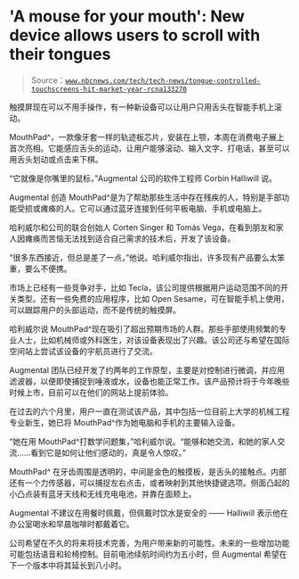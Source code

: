 <!--yml

category: 未分类

date: 2024-05-27 14:51:09

-->

# 'A mouse for your mouth': New device allows users to scroll with their tongues

> Source：[`www.nbcnews.com/tech/tech-news/tongue-controlled-touchscreens-hit-market-year-rcna133270`](https://www.nbcnews.com/tech/tech-news/tongue-controlled-touchscreens-hit-market-year-rcna133270)

触摸屏现在可以不用手操作，有一种新设备可以让用户只用舌头在智能手机上滚动。

MouthPad^，一款像牙套一样的轨迹板芯片，安装在上颚，本周在消费电子展上首次亮相。它能感应舌头的运动，让用户能够滚动、输入文字、打电话，甚至可以用舌头划动或点击来下棋。

“它就像是你嘴里的鼠标，”Augmental 公司的软件工程师 Corbin Halliwill 说。

Augmental 创造 MouthPad^是为了帮助那些生活中存在残疾的人，特别是手部功能受损或瘫痪的人。它可以通过蓝牙连接到任何平板电脑、手机或电脑上。

哈利威尔和公司的联合创始人 Corten Singer 和 Tomás Vega，在看到朋友和家人因瘫痪而苦恼无法找到适合自己需求的技术后，开发了该设备。

“很多东西接近，但总是差了一点，”他说。哈利威尔指出，许多现有产品要么太笨重，要么不便携。

市场上已经有一些竞争对手，比如 Tecla，该公司提供根据用户运动范围不同的开关类型。还有一些免费的应用程序，比如 Open Sesame，可在智能手机上使用，可以跟踪用户的头部运动，而不是传统的触摸屏。

哈利威尔说 MouthPad^现在吸引了超出预期市场的人群。那些手部使用频繁的专业人士，比如机械师或外科医生，对该设备表现出了兴趣。该公司还与希望在国际空间站上尝试该设备的宇航员进行了交流。

Augmental 团队已经开发了约两年的工作原型，主要是对控制进行微调，并应用滤波器，以便即使捕捉到唾液或水，设备也能正常工作。该产品预计将于今年晚些时候上市，目前可以在他们的网站上提前体验。

在过去的六个月里，用户一直在测试该产品，其中包括一位目前上大学的机械工程专业新生，她已将 MouthPad^作为她电脑和手机的主要输入设备。

“她在用 MouthPad^打数学问题集，”哈利威尔说。“能够和她交流，和她的家人交流……看到它是如何让他们感动的，真是令人惊叹。”

MouthPad^ 在牙齿周围是透明的，中间是金色的触摸板，是舌头的接触点。内部还有一个力传感器，可以捕捉左右点击，或者映射到其他快捷键选项。侧面凸起的小凸点装有蓝牙天线和无线充电电池，并靠在面颊上。

Augmental 不建议在用餐时佩戴，但佩戴时饮水是安全的 —— Halliwill 表示他在办公室喝水和早晨咖啡时都戴着它。

公司希望在不久的将来将技术完善，为用户带来新的可能性。未来的一些增加功能可能包括语音和轮椅控制。目前电池续航时间约为五小时，但 Augmental 希望在下一个版本中将其延长到八小时。
